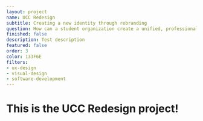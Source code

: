 ```yaml
---
layout: project
name: UCC Redesign
subtitle: Creating a new identity through rebranding
question: How can a student organization create a unified, professional identity?
finished: false
description: Test description
featured: false
order: 3
color: 133F6E
filters:
- ux-design
- visual-design
- software-development
---
```


<h1>This is the UCC Redesign project!</h1>